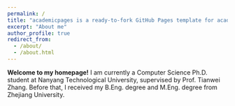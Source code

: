 ```yaml
---
permalink: /
title: "academicpages is a ready-to-fork GitHub Pages template for academic personal websites"
excerpt: "About me"
author_profile: true
redirect_from: 
  - /about/
  - /about.html
---
```


**Welcome to my homepage!**
I am currently a Computer Science Ph.D. student at Nanyang Technological University, supervised by Prof. Tianwei Zhang. Before that, I received my B.Eng. degree and M.Eng. degree from Zhejiang University.
